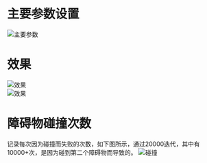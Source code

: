 # 主要参数设置

![主要参数](img_1.png)

# 效果
![效果](img.png)  
![效果](img_2.png)

# 障碍物碰撞次数
记录每次因为碰撞而失败的次数，如下图所示，通过20000迭代，其中有10000+次，是因为碰到第二个障碍物而导致的。
![碰撞](img_3.png) 